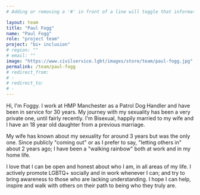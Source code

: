 ```yaml
---
# Adding or removing a '#' in front of a line will toggle that information off and on from being processed. 

layout: team
title: "Paul Fogg"
name: "Paul Fogg"
role: "project team"
project: "bi+ inclusion"
# region: ""
# email: ""
image: "https://www.civilservice.lgbt/images/store/team/paul-fogg.jpg"
permalink: /team/paul-fogg
# redirect_from: 
# - 
# redirect_to: 
# - 
---
```


Hi, I'm Foggy.
I work at HMP Manchester as a Patrol Dog Handler and have been in service for 30 years.
My journey with my sexuality has been a very private one, until fairly recently. I'm Bisexual, happily married to my wife and I have an 18 year old daughter from a previous marriage. 

My wife has known about my sexuality for around 3 years but was the only one. Since publicly "coming out" or as I prefer to say, "letting others in" about 2 years ago; I have been a "walking rainbow" both at work and in my home life. 

I love that I can be open and honest about who I am, in all areas of my life. I actively promote LGBTQ+ socially and in work whenever I can; and try to bring awareness to those who are lacking understanding. I hope I can help, inspire and walk with others on their path to being who they truly are.
